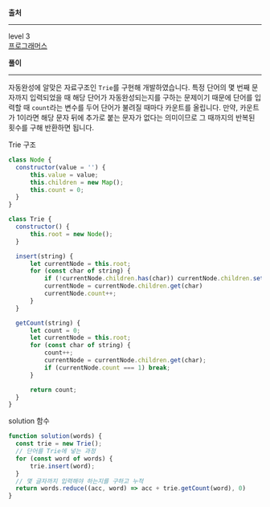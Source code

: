 **출처**<hr>
level 3   
[프로그래머스](https://programmers.co.kr/learn/courses/30/lessons/17685?language=javascript)
<br>

**풀이**<hr>
자동완성에 알맞은 자료구조인 `Trie`를 구현해 개발하였습니다. 특정 단어의 몇 번째 문자까지 입력되었을 때 해당 단어가 자동완성되는지를 구하는 문제이기 때문에 단어를 입력할 때 `count`라는 변수를 두어 단어가 불려질 때마다 카운트를 올립니다. 만약, 카운트가 1이라면 해당 문자 뒤에 추가로 붙는 문자가 없다는 의미이므로 그 때까지의 반복된 횟수를 구해 반환하면 됩니다.

Trie 구조
``` js
class Node {
  constructor(value = '') {
      this.value = value;
      this.children = new Map();
      this.count = 0;
  }
}

class Trie {
  constructor() {
      this.root = new Node();
  }

  insert(string) {
      let currentNode = this.root;
      for (const char of string) {
          if (!currentNode.children.has(char)) currentNode.children.set(char, new Node(char));
          currentNode = currentNode.children.get(char)
          currentNode.count++;
      }
  }

  getCount(string) {
      let count = 0;
      let currentNode = this.root;
      for (const char of string) {
          count++;
          currentNode = currentNode.children.get(char);
          if (currentNode.count === 1) break;
      }

      return count;
  }
}
```

solution 함수
``` js
function solution(words) {
  const trie = new Trie();
  // 단어를 Trie에 넣는 과정
  for (const word of words) {
      trie.insert(word);
  }
  // 몇 글자까지 입력해야 하는지를 구하고 누적
  return words.reduce((acc, word) => acc + trie.getCount(word), 0)
}
```